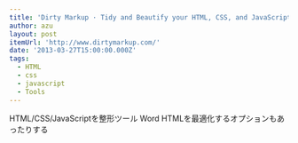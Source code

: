 ```yaml
---
title: 'Dirty Markup · Tidy and Beautify your HTML, CSS, and JavaScript code'
author: azu
layout: post
itemUrl: 'http://www.dirtymarkup.com/'
date: '2013-03-27T15:00:00.000Z'
tags:
  - HTML
  - css
  - javascript
  - Tools
---
```

HTML/CSS/JavaScriptを整形ツール
Word HTMLを最適化するオプションもあったりする
